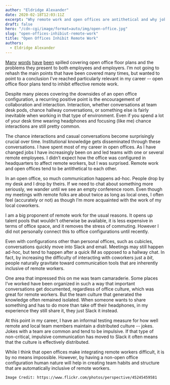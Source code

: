 ```yaml
---
author: "Eldridge Alexander"
date: 2020-02-18T12:03:11Z
excerpt: "Why remote work and open offices are antithetical and why jokes in Slack are a good measure of a distributed team."
draft: false
hero: "/cdn-cgi/image/format=auto/img/open-office.jpg"
slug: "open-offices-inhibiut-remote-work"
title: "Open Offices Inhibit Remote Work"
authors:
  - Eldridge Alexander
---
```


[Many](https://www.fastcompany.com/90464248/how-a-bankers-suicide-prompted-his-son-to-dig-up-secrets-on-trumps-finances) [words](https://www.newyorker.com/business/currency/the-open-office-trap) [have](https://www.washingtonpost.com/business/2018/07/18/open-office-plans-are-bad-you-thought/) [been](https://www.inc.com/geoffrey-james/why-your-company-will-benefit-from-getting-rid-of-open-office-spaces-first-90.html) spilled covering open office floor plans and the problems they present to both employees and employers. I’m not going to rehash the main points that have been covered many times, but wanted to point to a conclusion I’ve reached particularly relevant in my career -- open office floor plans tend to inhibit effective remote work. 

Despite many pieces covering the downsides of an open office configuration, a recurring positive point is the encouragement of collaboration and interaction. Interaction, whether conversations at team desk pods, chance hallway conversations, or something else is fairly inevitable when working in that type of environment. Even if you spend a lot of your desk time wearing headphones and focusing (like me) chance interactions are still pretty common. 

The chance interactions and casual conversations become surprisingly crucial over time. Institutional knowledge gets disseminated through these conversations. I have spent most of my career in open offices. As I have changed jobs I have increasingly been on and led teams with one or several remote employees. I didn’t expect how the office was configured in headquarters to affect remote workers, but I was surprised. Remote work and open offices tend to be antithetical to each other.

In an open office, so much communication happens ad-hoc. People drop by my desk and I drop by theirs. If we need to chat about something more seriously, we wander until we see an empty conference room. Even though my meetings with remote folks are about twice as long as local ones, I often feel (accurately or not) as though I’m more acquainted with the work of my local coworkers.

I am a big proponent of remote work for the usual reasons. It opens up talent pools that wouldn't otherwise be available, it is less expensive in terms of office space, and it removes the stress of commuting. However I did not personally connect this to office configurations until recently. 

Even with configurations other than personal offices, such as cubicles, conversations quickly move into Slack and email. Meetings may still happen ad-hoc, but tend to happen after a quick IM as opposed to a hallway chat. In fact, by increasing the difficulty of interacting with coworkers just a *bit*, people naturally gravitate toward communication tools that are inherently inclusive of remote workers. 

One area that impressed this on me was team camaraderie. Some places I’ve worked have been organized in such a way that important conversations get documented, regardless of office culture, which was great for remote workers. But the team culture that generated the knowledge often remained isolated. When someone wants to share something and has to do more than take off their headphones, in my experience they still share it, they just Slack it instead. 

At this point in my career, I have an informal testing measure for how well remote and local team members maintain a distributed culture -- jokes. Jokes with a team are common and tend to be impulsive. If that type of non-critical, impulsive communication has moved to Slack it often means that the culture is effectively distributed.

While I think that open offices make integrating remote workers difficult, it is by no means impossible. However, by having a non-open office configuration human nature will help in creating team habits and structure that are automatically inclusive of remote workers.  

`Image Credit: https://www.flickr.com/photos/perspective/45245459581`